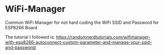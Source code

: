 # WiFi-Manager
Common WiFi Manager for not hard coding the WiFi SSID and Password for ESP8266 Board

The tutorial I followed is:
https://randomnerdtutorials.com/wifimanager-with-esp8266-autoconnect-custom-parameter-and-manage-your-ssid-and-password/

